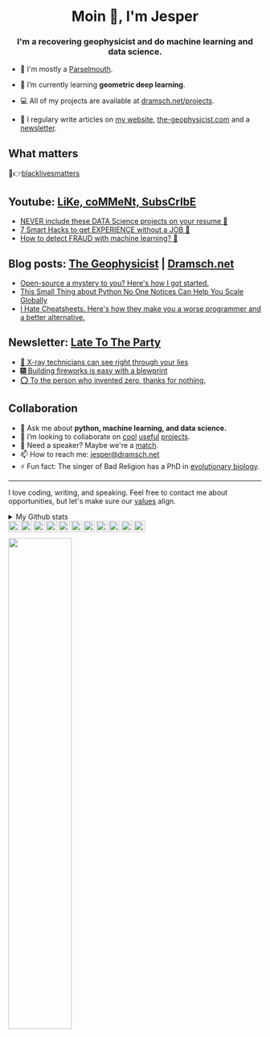 <h1 align="center">Moin 👋, I'm Jesper</h1>
<h3 align="center">I'm a recovering geophysicist and do machine learning and data science.</h3>

- 🐍 I'm mostly a [Parselmouth](https://xkcd.com/353/).

- 🌱 I’m currently learning **geometric deep learning**.

- 💻 All of my projects are available at [dramsch.net/projects](https://dramsch.net/projects).
- 📝 I regulary write articles on [my website](https://dramsch.net/blog), [the-geophysicist.com](https://the-geophysicist.com) and a [newsletter](https://buttondown.email/jesper).


## What matters

💸👉[blacklivesmatters](https://blacklivesmatters.carrd.co/)

## Youtube: [LiKe, coMMeNt, SubsCrIbE](https://bit.ly/YTgeo)
<!-- YOUTUBE-LIST:START -->
- [NEVER include these DATA Science projects on your resume 🙅](https://www.youtube.com/watch?v=UdZsTaMyuYo)
- [7 Smart Hacks to get EXPERIENCE without a JOB 👔](https://www.youtube.com/watch?v=1EhhhGaElAM)
- [How to detect FRAUD with machine learning? 🦹](https://www.youtube.com/watch?v=f4wotdZc2zM)
<!-- YOUTUBE-LIST:END -->

## Blog posts: [The Geophysicist](https://the-geophysicist.com/) | [Dramsch.net](https://dramsch.net/blog) 
<!-- BLOG-POST-LIST:START -->
- [Open-source a mystery to you? Here's how I got started.](https://dramsch.net/posts/open-source-a-mystery-to-you-heres-how-i-got-started/)
- [This Small Thing about Python No One Notices Can Help You Scale Globally](https://dramsch.net/posts/this-small-thing-about-python-no-one-notices-can-help-you-scale-globally/)
- [I Hate Cheatsheets. Here's how they make you a worse programmer and a better alternative.](https://dramsch.net/posts/i-hate-cheatsheets-heres-how-they-make-you-a-worse-programmer-and-a-better-alternative/)
<!-- BLOG-POST-LIST:END -->

## Newsletter: [Late To The Party](https://buttondown.email/jesper)
<!-- NEWSLETTER-LIST:START -->
- [👀 X-ray technicians can see right through your lies](https://buttondown.email/jesper/archive/x-ray-technicians-can-see-right-through-your-lies/)
- [🎆 Building fireworks is easy with a blewprint](https://buttondown.email/jesper/archive/building-fireworks-is-easy-with-a-blewprint/)
- [⭕ To the person who invented zero, thanks for nothing.](https://buttondown.email/jesper/archive/to-the-person-who-invented-zero-thanks-for-nothing/)
<!-- NEWSLETTER-LIST:END -->

<!-- ## My Courses

Check out my latest course on data science and business analytics in Python:

[![](https://raw.githubusercontent.com/JesperDramsch/skillshare-data-science/master/img/thumbnail.png)<br/>https://the-geophysicist.com/go/skillshare-data-science-with-python](https://the-geophysicist.com/go/skillshare-data-science-with-python) -->

## Collaboration

- 💬 Ask me about **python, machine learning, and data science.**
- 👯 I’m looking to collaborate on [cool](https://arxiv.org/abs/2006.13311) [useful](https://github.com/scikit-learn/scikit-learn/pulls?utf8=%E2%9C%93&q=is%3Apr+is%3Aclosed+author%3AJesperDramsch) [projects](https://dramsch.net/projects).
- 🙊 Need a speaker? Maybe we're a [match](https://dramsch.net/talks).
- 📫 How to reach me: [jesper@dramsch.net](jesper@dramsch.net)
- ⚡ Fun fact: The singer of Bad Religion has a PhD in [evolutionary biology](https://en.wikipedia.org/wiki/Greg_Graffin).

---

I love coding, writing, and speaking. Feel free to contact me about opportunities, but let's make sure our [values](https://dramsch.net/#values) align.


<details>
<summary>My Github stats</summary>
<p>&nbsp;<img align="center" src="https://github-readme-stats.vercel.app/api?username=jesperdramsch&show_icons=true&hide_border=true&title_color=000000&cache_seconds=86400" /></p>
</details>

<a href="https://dramsch.net/">
  <img align="left" alt="Jesper Dramsch' Website" width="22pt" src="https://cdn.jsdelivr.net/npm/simple-icons@v3/icons/googlechrome.svg" />
</a>
<a href="https://the-geophysicist.com/">
  <img align="left" alt="Jesper Dramsch' Blog" width="22pt" src="https://cdn.jsdelivr.net/npm/simple-icons@v3/icons/wordpress.svg" />
</a>
<a href="https://dev.to/jesperdramsch">
  <img align="left" alt="Jesper Dramsch' Dev.to" width="22pt" src="https://cdn.jsdelivr.net/npm/simple-icons@v3/icons/dev-dot-to.svg" />
</a>
<a href="https://kaggle.com/JesperDramsch">
  <img align="left" alt="Jesper Dramsch' Kaggle" width="22pt" src="https://cdn.jsdelivr.net/npm/simple-icons@v3/icons/kaggle.svg" />
</a>
<a href="https://instagram.com/JesperDramsch/">
  <img align="left" alt="Jesper Dramsch' Instagram" width="22pt" src="https://cdn.jsdelivr.net/npm/simple-icons@v3/icons/instagram.svg" />
</a>
<a href="https://twitter.com/JesperDramsch">
  <img align="left" alt="Jesper Dramsch' Twitter" width="22pt" src="https://cdn.jsdelivr.net/npm/simple-icons@v3/icons/twitter.svg" />
</a>
<a href="https://linkedin.com/in/thegeophysicist/">
  <img align="left" alt="Jesper Dramsch' Linkdin" width="22pt" src="https://cdn.jsdelivr.net/npm/simple-icons@v3/icons/linkedin.svg" />
</a>
<a href="https://github.com/JesperDramsch">
  <img align="left" alt="Jesper Dramsch' Github" width="22pt" src="https://cdn.jsdelivr.net/npm/simple-icons@v3/icons/github.svg" />
</a>
<a href="https://the-geophysicist.com/go/skillshare-data-science-with-python">
  <img align="left" alt="Jesper Dramsch' Skillshare Course on Data Science with Python" width="22pt" src="https://cdn.jsdelivr.net/npm/simple-icons@v3/icons/skillshare.svg" />
</a>
<a href="https://bit.ly/YTgeo">
  <img align="left" alt="Jesper Dramsch' Youtube" width="22pt" src="https://cdn.jsdelivr.net/npm/simple-icons@v3/icons/youtube.svg" />
</a>
<a href="https://twitch.tv/thegeophysicist">
  <img align="left" alt="Jesper Dramsch' Twitch" width="22pt" src="https://cdn.jsdelivr.net/npm/simple-icons@v3/icons/twitch.svg" />
</a>
<br/><br/>
<img src="https://dramsch.net/images/banner/banner-me-speaking.jpg" width="50%">
